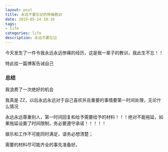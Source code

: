 ```yaml
---
layout: post
title: 永远不要忘记的惨痛教训
date: 2019-05-24 18:16
tags:
- life
categories: life
description: 永远不要忘记
---
```

今天发生了一件令我永远永远惨痛的经历，这是我一辈子的教训，我此生不忘！！

特此挂一篇博客告诫自己

### 总结 

我浪费了一次绝好的机会

我真是 ZZ，以后永远永远对于自己喜欢并且重要的事情要第一时间处理，无论什么情况

永远永远尊重别人，第一时间回复和给予需要给予的材料！！！绝对不能拖延，如果拖延设置了时间限制，务必要遵守承诺！！！！！

娱乐和工作不可能同时满足，请务必想清楚；

需要的材料尽可能齐全的事先准备好。